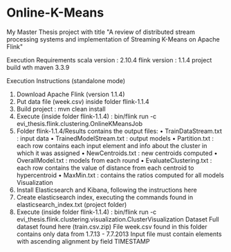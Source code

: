 # Online-K-Means
My Master Thesis project with title "A review of distributed stream processing systems and implementation of Streaming K-Means on Apache Flink"

Execution Requirements
  scala version : 2.10.4
  flink version : 1.1.4
  project build wth maven 3.3.9

Execution Instructions (standalone mode)
  1. Download Apache Flink (version 1.1.4)
  2. Put data file (week.csv) inside folder flink-1.1.4
  3. Build project : mvn clean install
  4. Execute (inside folder flink-1.1.4) :
  bin/flink run -c evi_thesis.flink.clustering.OnlineKMeansJob <path to file flink-online-kmeans-1.1.4- fat.jar>
  5. Folder flink-1.1.4/Results contains the output files:
    • TrainDataStream.txt : input data
    • TrainedModelStream.txt : output models
    • Partition.txt : each row contains each input element and info about the cluster in which it was
    assigned
    • NewCentroids.txt : new centroids computed
    • OverallModel.txt : models from each round
    • EvaluateClustering.txt : each row contains the value of distance from each centroid to
    hypercentroid
    • MaxMin.txt : contains the ratios computed for all models
Visualization
  1. Install Elasticsearch and Kibana, following the instructions here
  2. Create elasticsearch index, executing the commands found in elasticsearch_index.txt (project
  folder)
  3. Execute (inside folder flink-1.1.4) :
  bin/flink run -c evi_thesis.flink.clustering.visualization.ClusterVisualization <path to file flink-online- kmeans-1.1.4-fat.jar>
Dataset
  Full dataset found here (train.csv.zip)
  File week.csv found in this folder contains only data from 1.7.13 - 7.7.2013 Input file must contain elements with ascending alignment by field TIMESTAMP
